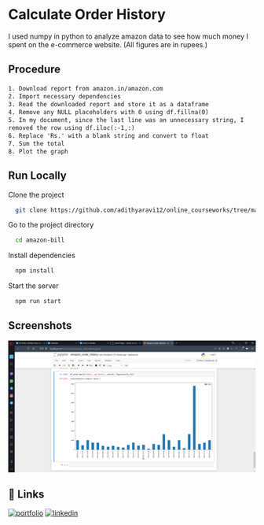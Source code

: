 
# Calculate Order History

I used numpy in python to analyze amazon data to see how much money I spent on the e-commerce website. (All figures are in rupees.)


## Procedure

    1. Download report from amazon.in/amazon.com
    2. Import necessary dependencies
    3. Read the downloaded report and store it as a dataframe
    4. Remove any NULL placeholders with 0 using df.fillna(0)
    5. In my document, since the last line was an unnecessary string, I removed the row using df.iloc(:-1,:)
    6. Replace 'Rs.' with a blank string and convert to float
    7. Sum the total
    8. Plot the graph



## Run Locally

Clone the project

```bash
  git clone https://github.com/adithyaravi12/online_courseworks/tree/main/amazon-bill
```

Go to the project directory

```bash
  cd amazon-bill
```

Install dependencies

```bash
  npm install
```

Start the server

```bash
  npm run start
```


## Screenshots

![App Screenshot](https://github.com/adithyaravi12/online_courseworks/blob/main/amazon-bill/calc.png)

## 🔗 Links
[![portfolio](https://img.shields.io/badge/my_portfolio-000?style=for-the-badge&logo=ko-fi&logoColor=white)](https://adithyaravi12.github.io/)
[![linkedin](https://img.shields.io/badge/linkedin-0A66C2?style=for-the-badge&logo=linkedin&logoColor=white)](https://www.linkedin.com/in/adithya-ravi-707443126/)
